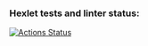 ### Hexlet tests and linter status:
[![Actions Status](https://github.com/putilovms/python-oop-project-101/actions/workflows/hexlet-check.yml/badge.svg)](https://github.com/putilovms/python-oop-project-101/actions)